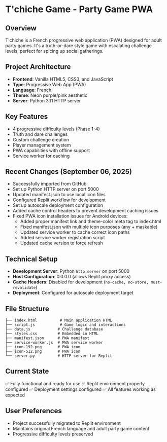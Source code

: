 # T'chiche Game - Party Game PWA

## Overview
T'chiche is a French progressive web application (PWA) designed for adult party games. It's a truth-or-dare style game with escalating challenge levels, perfect for spicing up social gatherings.

## Project Architecture
- **Frontend**: Vanilla HTML5, CSS3, and JavaScript
- **Type**: Progressive Web App (PWA)
- **Language**: French
- **Theme**: Neon purple/pink aesthetic
- **Server**: Python 3.11 HTTP server

## Key Features
- 4 progressive difficulty levels (Phase 1-4)
- Truth and dare challenges
- Custom challenge creation
- Player management system
- PWA capabilities with offline support
- Service worker for caching

## Recent Changes (September 06, 2025)
- Successfully imported from GitHub
- Set up Python HTTP server on port 5000
- Updated manifest.json to use local icon files
- Configured Replit workflow for development
- Set up autoscale deployment configuration
- Added cache control headers to prevent development caching issues
- Fixed PWA icon installation issues for Android devices:
  - Added proper manifest link and theme-color meta tag to index.html
  - Fixed manifest.json with multiple icon purposes (any + maskable)
  - Updated service worker to cache correct icon paths
  - Added service worker registration script
  - Updated cache version to force refresh

## Technical Setup
- **Development Server**: Python `http.server` on port 5000
- **Host Configuration**: 0.0.0.0 (allows Replit proxy access)
- **Cache Headers**: Disabled for development (`no-cache, no-store, must-revalidate`)
- **Deployment**: Configured for autoscale deployment target

## File Structure
```
├── index.html          # Main application HTML
├── script.js           # Game logic and interactions
├── data.js            # Challenge database
├── styles.css         # Embedded in HTML
├── manifest.json      # PWA manifest
├── service-worker.js  # PWA service worker
├── icon-192.png       # PWA icon
├── icon-512.png       # PWA icon
└── server.py          # HTTP server for Replit
```

## Current State
✅ Fully functional and ready for use
✅ Replit environment properly configured
✅ Deployment settings configured
✅ All features working as expected

## User Preferences
- Project successfully migrated to Replit environment
- Maintains original French language and adult party game content
- Progressive difficulty levels preserved